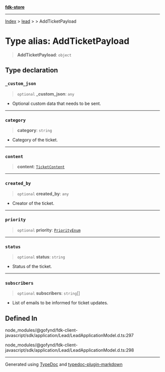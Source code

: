 [**fdk-store**](../../../README.md)
***

[Index](../../../API.md) > [lead](../../README.md) > [<internal>](../README.md) > AddTicketPayload

# Type alias: AddTicketPayload

> **AddTicketPayload**: `object`

## Type declaration

### `_custom_json`

> `optional` **\_custom\_json**: `any`

- Optional custom data that needs to be sent.

***

### `category`

> **category**: `string`

- Category of the ticket.

***

### `content`

> **content**: [`TicketContent`](type-alias.TicketContent.md)

***

### `created_by`

> `optional` **created\_by**: `any`

- Creator of the ticket.

***

### `priority`

> `optional` **priority**: [`PriorityEnum`](type-alias.PriorityEnum.md)

***

### `status`

> `optional` **status**: `string`

- Status of the ticket.

***

### `subscribers`

> `optional` **subscribers**: `string`[]

- List of emails to be informed for ticket updates.

## Defined In

node\_modules/@gofynd/fdk-client-javascript/sdk/application/Lead/LeadApplicationModel.d.ts:297

node\_modules/@gofynd/fdk-client-javascript/sdk/application/Lead/LeadApplicationModel.d.ts:298

***
Generated using [TypeDoc](https://typedoc.org/) and [typedoc-plugin-markdown](https://www.npmjs.com/package/typedoc-plugin-markdown)
